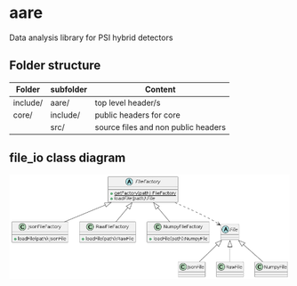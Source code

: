 # aare
Data analysis library for PSI hybrid detectors




## Folder structure 

| Folder   | subfolder     | Content                             |
|----------|---------------|-------------------------------------|
| include/ |  aare/        | top level header/s                  |
| core/    |    include/   | public headers for core             |
|          | src/          | source files and non public headers |

## file_io class diagram
![file_io class diagram](./extra/uml/out/file_io/ClassDiagram.png)